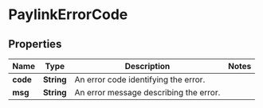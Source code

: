 

# PaylinkErrorCode


## Properties

Name | Type | Description | Notes
------------ | ------------- | ------------- | -------------
**code** | **String** | An error code identifying the error. | 
**msg** | **String** | An error message describing the error. | 



